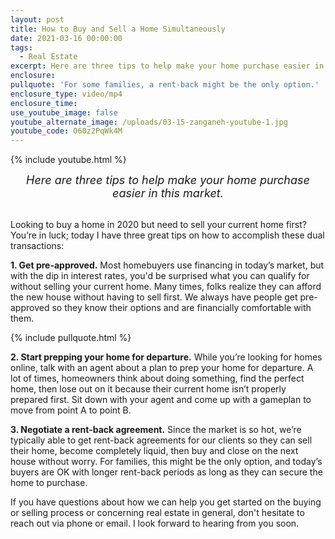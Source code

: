 ```yaml
---
layout: post
title: How to Buy and Sell a Home Simultaneously
date: 2021-03-16 00:00:00
tags:
  - Real Estate
excerpt: Here are three tips to help make your home purchase easier in this market.
enclosure:
pullquote: 'For some families, a rent-back might be the only option.'
enclosure_type: video/mp4
enclosure_time:
use_youtube_image: false
youtube_alternate_image: /uploads/03-15-zanganeh-youtube-1.jpg
youtube_code: O60z2PqWk4M
---
```

{% include youtube.html %}

<center style="font-size: 18px;"><em>Here are three tips to help make your home purchase easier in this market.</em></center>

<br>Looking to buy a home in 2020 but need to sell your current home first? You’re in luck; today I have three great tips on how to accomplish these dual transactions:

**1\. Get pre-approved.** Most homebuyers use financing in today’s market, but with the dip in interest rates, you'd be surprised what you can qualify for without selling your current home. Many times, folks realize they can afford the new house without having to sell first. We always have people get pre-approved so they know their options and are financially comfortable with them.

{% include pullquote.html %}

**2\. Start prepping your home for departure.** While you’re looking for homes online, talk with an agent about a plan to prep your home for departure. A lot of times, homeowners think about doing something, find the perfect home, then lose out on it because their current home isn’t properly prepared first. Sit down with your agent and come up with a gameplan to move from point A to point B.

**3\. Negotiate a rent-back agreement.** Since the market is so hot, we’re typically able to get rent-back agreements for our clients so they can sell their home, become completely liquid, then buy and close on the next house without worry. For families, this might be the only option, and today’s buyers are OK with longer rent-back periods as long as they can secure the home to purchase.

If you have questions about how we can help you get started on the buying or selling process or concerning real estate in general, don't hesitate to reach out via phone or email. I look forward to hearing from you soon.
